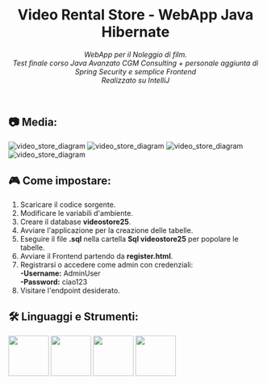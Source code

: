 <h1 align="center">Video Rental Store - WebApp Java Hibernate</h1> <p align="center"> <em>WebApp per il Noleggio di film. <br> Test finale corso Java Avanzato CGM Consulting + personale aggiunta di Spring Security e  semplice Frontend<br>Realizzato su IntelliJ </em> </p><br>
<h2>📷 Media:</h2>
<img src="https://github.com/user-attachments/assets/71f65007-f298-4cb8-9c91-96eaa3166470" alt="video_store_diagram">
<img src="https://github.com/user-attachments/assets/a26e207b-da60-43ad-935a-edf4d54e6b90" alt="video_store_diagram">
<img src="https://github.com/user-attachments/assets/90b9aff6-e6fc-4164-8f7f-6759fd4618a1" alt="video_store_diagram">
<img src="https://github.com/user-attachments/assets/fb0af203-6c75-4792-8255-cf426740ac8e" alt="video_store_diagram">






<h2>🎮 Come impostare:</h2>
<ol>
    <li>Scaricare il codice sorgente.</li>
    <li>Modificare le variabili d'ambiente.</li>
    <li>Creare il database <strong>videostore25</strong>.</li>
    <li>Avviare l'applicazione per la creazione delle tabelle.</li>
    <li>Eseguire il file <strong>.sql</strong> nella cartella <strong>Sql videostore25</strong> per popolare le tabelle.</li>
    <li>Avviare il Frontend partendo da <strong>register.html</strong>.</li>
    <li>Registrarsi o accedere come admin con credenziali:<br>
        <strong>-Username:</strong> AdminUser<br>
        <strong>-Password:</strong> ciao123</li>
    <li>Visitare l'endpoint desiderato.</li>
</ol>

  
<h2>🛠️ Linguaggi e Strumenti:</h2> 
<p align="left">
  <img src="https://raw.githubusercontent.com/marwin1991/profile-technology-icons/refs/heads/main/icons/java.png"  width="80" height="80"/>
  <img src="https://raw.githubusercontent.com/marwin1991/profile-technology-icons/refs/heads/main/icons/spring_boot.png"  width="80" height="80"/>
  <img src="https://raw.githubusercontent.com/marwin1991/profile-technology-icons/refs/heads/main/icons/hibernate.png" width="80" height="80"></img>
  <img src="https://raw.githubusercontent.com/marwin1991/profile-technology-icons/refs/heads/main/icons/javascript.png" width="80" height="80"></img>
</p>
